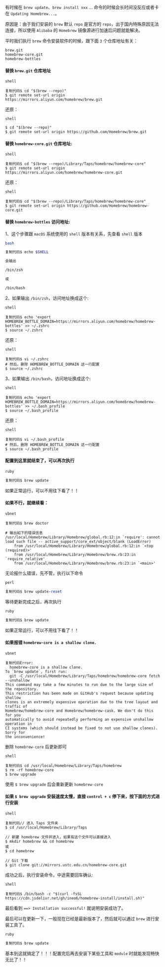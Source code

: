 有时候在 `brew update`、`brew install xxx` ... 命令的时候会长时间没反应或者卡在 `Updating Homebrew...`。

原因是：由于我们安装的 `brew` 默认 `repo` 是官方的 `repo`，出于国内特殊原因无法连接，所以使用 `Alibaba` 的 `Homebrew` 镜像源进行加速后问题就能解决。

平时我们执行 `brew` 命令安装软件的时候，跟下面 `3` 个仓库地址有关：

```
brew.git
homebrew-core.git
homebrew-bottles
```



#### 替换 `brew.git` 仓库地址

```shell
shell

复制代码$ cd "$(brew --repo)"
$ git remote set-url origin https://mirrors.aliyun.com/homebrew/brew.git
```

还原：

```shell
shell

$ cd "$(brew --repo)"
$ git remote set-url origin https://github.com/Homebrew/brew.git
```

#### 替换 `homebrew-core.git` 仓库地址:

```shell
shell

复制代码$ cd "$(brew --repo)/Library/Taps/homebrew/homebrew-core"
$ git remote set-url origin https://mirrors.aliyun.com/homebrew/homebrew-core.git
```

还原：

```shell
shell

复制代码$ cd "$(brew --repo)/Library/Taps/homebrew/homebrew-core"
$ git remote set-url origin https://github.com/Homebrew/homebrew-core.git
```

#### 替换 `homebrew-bottles` 访问地址:

1、这个步骤跟 `macOS` 系统使用的 `shell` 版本有关系，先查看 `shell` 版本

```bash
bash

复制代码$ echo $SHELL

会输出 

/bin/zsh

或

/bin/bash
```

2、如果输出 `/bin/zsh`，访问地址换成这个:

```shell
shell

复制代码$ echo 'export HOMEBREW_BOTTLE_DOMAIN=https://mirrors.aliyun.com/homebrew/homebrew-bottles' >> ~/.zshrc
$ source ~/.zshrc
```

还原：

```shell
shell

复制代码$ vi ~/.zshrc
# 然后，删除 HOMEBREW_BOTTLE_DOMAIN 这一行配置
$ source ~/.zshrc
```

3、如果输出 `/bin/bash`，访问地址换成这个:

```shell
shell

复制代码$ echo 'export HOMEBREW_BOTTLE_DOMAIN=https://mirrors.aliyun.com/homebrew/homebrew-bottles' >> ~/.bash_profile
$ source ~/.bash_profile
```

还原：

```shell
shell

复制代码$ vi ~/.bash_profile
# 然后，删除 HOMEBREW_BOTTLE_DOMAIN 这一行配置
$ source ~/.bash_profile
```

#### 配置到这里就结束了，可以再次执行

```ruby
ruby

复制代码$ brew update
```

如果正常运行，可以不用往下看了！！

#### 如果不行，就继续看：

```vbnet
vbnet

复制代码$ brew doctor

# 输出如下的错误信息
/usr/local/Homebrew/Library/Homebrew/global.rb:12:in `require': cannot load such file -- active_support/core_ext/object/blank (LoadError)
    from /usr/local/Homebrew/Library/Homebrew/global.rb:12:in `<top (required)>'
    from /usr/local/Homebrew/Library/Homebrew/brew.rb:23:in `require_relative'
    from /usr/local/Homebrew/Library/Homebrew/brew.rb:23:in `<main>'
```

无论报什么错误，先不管，执行以下命令

```perl
perl

复制代码$ brew update-reset
```

等待更新完成之后，再次执行

```ruby
ruby

复制代码$ brew update
```

如果正常运行，可以不用往下看了！！

#### 如果报错 `homebrew-core is a shallow clone.`

```vbnet
vbnet

复制代码Error: 
  homebrew-core is a shallow clone.
To `brew update`, first run:
  git -C /usr/local/Homebrew/Library/Taps/homebrew/homebrew-core fetch --unshallow
This command may take a few minutes to run due to the large size of the repository.
This restriction has been made on GitHub's request because updating shallow
clones is an extremely expensive operation due to the tree layout and traffic of
Homebrew/homebrew-core and Homebrew/homebrew-cask. We don't do this for you
automatically to avoid repeatedly performing an expensive unshallow operation in
CI systems (which should instead be fixed to not use shallow clones). Sorry for
the inconvenience!
```

删除 `homebrew-core` 后更新即可

```shell
shell

复制代码$ cd /usr/local/Homebrew/Library/Taps/homebrew
$ rm -rf homebrew-core
$ brew upgrade
```

使用 `$ brew upgrade` 后会重新更新 `homebrew-core`

#### 如果 `$ brew upgrade` 安装速度太慢，直接 `control + c` 停下来，按下面的方式进行安装

```shell
shell

复制代码// 进入 Taps 文件夹
$ cd /usr/local/Homebrew/Library/Taps

// 新建 homebrew 文件并进入，如果有这个文件可以直接进入
$ mkdir homebrew && cd homebrew
或
$ cd homebrew

// Git 下载
$ git clone git://mirrors.ustc.edu.cn/homebrew-core.git
```

成功之后，执行安装命令，中途需要回车确认:

```shell
shell

复制代码$ /bin/bash -c "$(curl -fsSL https://cdn.jsdelivr.net/gh/ineo6/homebrew-install/install.sh)"
```

最后看到 `==> Installation successful!` 就说明安装成功了。

最后可以在更新一下，一般现在已经是最新版本了，然后就可以通过 `brew` 进行安装工具了。

```ruby
ruby

复制代码$ brew update
```

基本到这就搞定了！！！配置完后再去安装下某些工具和 `module` 时就能发现畅快无比了！！

 